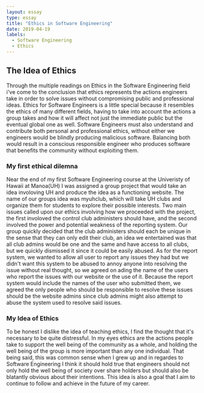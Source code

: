 ```yaml
---
layout: essay
type: essay
title: "Ethics in Software Engineering"
date: 2019-04-19
labels:
  - Software Engineering
  - Ethics
---
```


## The Idea of Ethics 

Through the multiple readings on Ethics in the Software Engineering field i've come to the conclusion that ethics represents the actions engineers take in order to solve issues without compromising public and professional ideas. Ethics for Software Engineers is a little special because it resembles the ethics of many different fields, having to take into account the actions a group takes and how it will affect not just the immediate public but the eventual global one as well. Software Engineers must also understand and contribute both personal and professional ethics, without either we engineers would be blindly producing malicious software. Balancing both would result in a conscious responsible engineer who produces software that benefits the community without exploiting them. 

### My first ethical dilemna

Near the end of my first Software Engineering course at the Univeristy of Hawaii at Manoa(UH) I was assigned a group project that would take an idea involoving UH and produce the idea as a functioning website. The name of our groups idea was myuhclub, which will take UH clubs and organize them for students to explore their possible interests. Two main issues called upon our ethics involving how we proceeded with the project, the first involoved the control club administers should have, and the second involved the power and potential weakness of the reporting system. Our group quickly decided that the club administers should each be unique in the sense that they can only edit their club, an idea we entertained was that all club admins would be one and the same and have access to all clubs, but we quickly dismissed it since it could be easily abused. As for the report system, we wanted to allow all user to report any issues they had but we didn't want this system to be abused to annoy anyone into resolving the issue without real thought, so we agreed on ading the name of the users who report the issues with our website or the use of it. Because the report system would include the names of the user who submitted them, we agreed the only people who should be responsible to resolve these issues should be the website admins since club admins might also attempt to abuse the system used to resolve said issues. 

### My Idea of Ethics

To be honest I dislike the idea of teaching ethics, I find the thought that it's necessary to be quite distressful. In my eyes ethics are the actions people take to support the well being of the community as a whole, and holding the well being of the group is more important than any one individual. That being said, this was common sense when I grew up and in regardes to Software Engineering I think it should hold true that engineers should not only hold the well being of society over share holders but should also be blatantly obvious about their intentions. This idea is also a goal that I aim to continue to follow and achieve in the future of my career.

